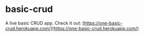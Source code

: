 # basic-crud
A live basic CRUD app.
Check it out: [https://one-basic-crud.herokuapp.com/](https://one-basic-crud.herokuapp.com/)
